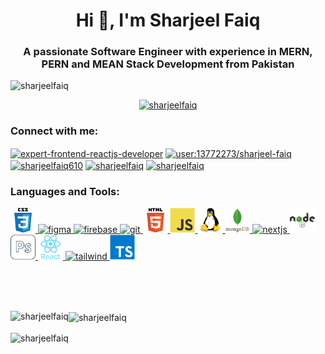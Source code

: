 <h1 align="center">Hi 👋, I'm Sharjeel Faiq</h1>
<h3 align="center">A passionate Software Engineer with experience in MERN, PERN and MEAN Stack Development from Pakistan</h3>

<p align="left"> <img src="https://komarev.com/ghpvc/?username=sharjeelfaiq&label=Profile%20views&color=0e75b6&style=flat" alt="sharjeelfaiq" /> </p>

<p align="center"> <a href="https://github.com/ryo-ma/github-profile-trophy"><img src="https://github-profile-trophy.vercel.app/?username=sharjeelfaiq" alt="sharjeelfaiq" /></a> </p>

<h3 align="left">Connect with me:</h3>
<p align="left">
<a href="https://linkedin.com/in/expert-frontend-reactjs-developer" target="blank"><img align="center" src="https://raw.githubusercontent.com/rahuldkjain/github-profile-readme-generator/master/src/images/icons/Social/linked-in-alt.svg" alt="expert-frontend-reactjs-developer" height="30" width="40" /></a>
<a href="https://stackoverflow.com/users/13772273/sharjeel-faiq" target="blank"><img align="center" src="https://raw.githubusercontent.com/rahuldkjain/github-profile-readme-generator/master/src/images/icons/Social/stack-overflow.svg" alt="user:13772273/sharjeel-faiq" height="30" width="40" /></a>
<a href="https://fb.com/sharjeelfaiq610" target="blank"><img align="center" src="https://raw.githubusercontent.com/rahuldkjain/github-profile-readme-generator/master/src/images/icons/Social/facebook.svg" alt="sharjeelfaiq610" height="30" width="40" /></a>
<a href="https://instagram.com/sharjeelfaiq" target="blank"><img align="center" src="https://raw.githubusercontent.com/rahuldkjain/github-profile-readme-generator/master/src/images/icons/Social/instagram.svg" alt="sharjeelfaiq" height="30" width="40" /></a>
<a href="https://www.hackerrank.com/sharjeelfaiq" target="blank"><img align="center" src="https://raw.githubusercontent.com/rahuldkjain/github-profile-readme-generator/master/src/images/icons/Social/hackerrank.svg" alt="sharjeelfaiq" height="30" width="40" /></a>
</p>

<h3 align="left">Languages and Tools:</h3>
<p align="left"> <a href="https://www.w3schools.com/css/" target="_blank" rel="noreferrer"> <img src="https://raw.githubusercontent.com/devicons/devicon/master/icons/css3/css3-original-wordmark.svg" alt="css3" width="40" height="40"/> </a> <a href="https://www.figma.com/" target="_blank" rel="noreferrer"> <img src="https://www.vectorlogo.zone/logos/figma/figma-icon.svg" alt="figma" width="40" height="40"/> </a> <a href="https://firebase.google.com/" target="_blank" rel="noreferrer"> <img src="https://www.vectorlogo.zone/logos/firebase/firebase-icon.svg" alt="firebase" width="40" height="40"/> </a> <a href="https://git-scm.com/" target="_blank" rel="noreferrer"> <img src="https://www.vectorlogo.zone/logos/git-scm/git-scm-icon.svg" alt="git" width="40" height="40"/> </a> <a href="https://www.w3.org/html/" target="_blank" rel="noreferrer"> <img src="https://raw.githubusercontent.com/devicons/devicon/master/icons/html5/html5-original-wordmark.svg" alt="html5" width="40" height="40"/> </a> <a href="https://developer.mozilla.org/en-US/docs/Web/JavaScript" target="_blank" rel="noreferrer"> <img src="https://raw.githubusercontent.com/devicons/devicon/master/icons/javascript/javascript-original.svg" alt="javascript" width="40" height="40"/> </a> <a href="https://www.linux.org/" target="_blank" rel="noreferrer"> <img src="https://raw.githubusercontent.com/devicons/devicon/master/icons/linux/linux-original.svg" alt="linux" width="40" height="40"/> </a> <a href="https://www.mongodb.com/" target="_blank" rel="noreferrer"> <img src="https://raw.githubusercontent.com/devicons/devicon/master/icons/mongodb/mongodb-original-wordmark.svg" alt="mongodb" width="40" height="40"/> </a> <a href="https://nextjs.org/" target="_blank" rel="noreferrer"> <img src="https://cdn.worldvectorlogo.com/logos/nextjs-2.svg" alt="nextjs" width="40" height="40"/> </a> <a href="https://nodejs.org" target="_blank" rel="noreferrer"> <img src="https://raw.githubusercontent.com/devicons/devicon/master/icons/nodejs/nodejs-original-wordmark.svg" alt="nodejs" width="40" height="40"/> </a> <a href="https://www.photoshop.com/en" target="_blank" rel="noreferrer"> <img src="https://raw.githubusercontent.com/devicons/devicon/master/icons/photoshop/photoshop-line.svg" alt="photoshop" width="40" height="40"/> </a> <a href="https://reactjs.org/" target="_blank" rel="noreferrer"> <img src="https://raw.githubusercontent.com/devicons/devicon/master/icons/react/react-original-wordmark.svg" alt="react" width="40" height="40"/> </a> <a href="https://tailwindcss.com/" target="_blank" rel="noreferrer"> <img src="https://www.vectorlogo.zone/logos/tailwindcss/tailwindcss-icon.svg" alt="tailwind" width="40" height="40"/> </a> <a href="https://www.typescriptlang.org/" target="_blank" rel="noreferrer"> <img src="https://raw.githubusercontent.com/devicons/devicon/master/icons/typescript/typescript-original.svg" alt="typescript" width="40" height="40"/> </a> </p>

<!--<h3 align="left">Support:</h3>-->

<!--<p><a href="https://www.buymeacoffee.com/sharjeelfaiq"> <img align="right" src="https://cdn.buymeacoffee.com/buttons/v2/default-yellow.png" height="50" width="210" alt="sharjeelfaiq" /></a></p><br><br>-->

<br>
<br>
<br>

<p><img align="left" src="https://github-readme-stats.vercel.app/api/top-langs?username=sharjeelfaiq&show_icons=true&locale=en&layout=compact" alt="sharjeelfaiq" /></p>

<p><img align="center" src="https://github-readme-stats.vercel.app/api?username=sharjeelfaiq&show_icons=true&locale=en" alt="sharjeelfaiq" /></p>

<p><img align="center" src="https://github-readme-streak-stats.herokuapp.com/?user=sharjeelfaiq&" alt="sharjeelfaiq" /></p>
